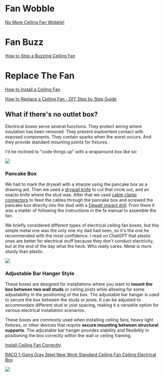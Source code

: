 # Fan Wobble

[No More Ceiling Fan Wobble!](https://www.youtube.com/watch?v=2eKiHJ7ZduY)
# Fan Buzz

[How to Stop a Buzzing Ceiling Fan](https://www.youtube.com/watch?v=mMA277gYPBM)
# Replace The Fan

[How to Install a Ceiling Fan](https://www.youtube.com/watch?v=OM3QvIjxSoI)

[How to Replace a Ceiling Fan - DIY Step by Step Guide](https://www.youtube.com/watch?v=5-YPPvbkJHM)
## What if there's no outlet box?

Electrical boxes serve several functions. They protect wiring where insulation has been removed. They prevent inadvertent contact with exposed components. They contain sparks when the worst occurs. And they provide standard mounting points for fixtures.

I'd be inclined to "code things up" with a wraparound box like so:

![](https://i.stack.imgur.com/800R7.jpg)


### Pancake Box

We had to mark the drywall with a sharpie using the pancake box as a drawing aid. Then we used a [drywall knife](https://www.homedepot.com/p/DEWALT-6-in-Jab-Saw-with-Composite-Handle-DWHT20540/203040561) to cut that circle out, and an exacto knife where the stud was. After that we used [cable clamp connectors](https://www.homedepot.com/p/Halex-3-8-in-Non-Metallic-NM-Twin-Screw-Cable-Clamp-Connectors-5-Pack-20511/100133208) to feed the cables through the pancake box and screwed the pancake box directly into the stud with a [Dewalt impact drill](https://www.homedepot.com/p/DEWALT-20-Volt-Maximum-XR-Cordless-Brushless-1-4-in-3-Speed-Impact-Driver-Tool-Only-DCF845B/325543967). From there it was a matter of following the instructions in the fa manual to assemble the fan.

We briefly considered different types of electrical ceiling fan boxes, but this simple metal one was the only one my dad had seen, so it's the one he recommended with the most confidence. I read on ChatGPT that plastic ones are better for electrical stuff because they don't conduct electricity, but at the end of the day what the heck. Who really cares. Metal is more sturdy than plastic.

![](https://lh3.googleusercontent.com/pw/AIL4fc8-JpQuh88w-87zcqZJgzrTrre5fhcHpSuUAgj1bVuRlcB2hdnNXFaqU8HH9c5cuAxA5e2_OFgDnALDrwKURO0KmUXjiWvKkzTmU0j07ZJsn1UwB7CWQpfnHcpyiNDxqWDr_7u0X3WWZIlNN3ZyytNiXQ=w694-h521-s-no?authuser=1)

### Adjustable Bar Hanger Style

These boxes are designed for installations where you want to **mount the box between two wall studs** or ceiling joists while allowing for some adjustability in the positioning of the box. The adjustable bar hanger is used to secure the box between the studs or joists. It can be adjusted to accommodate different stud or joist spacing, making it a versatile option for various electrical installation scenarios.

These boxes are commonly used when installing ceiling fans, heavy light fixtures, or other devices that require **secure mounting between structural supports**. The adjustable bar hanger provides stability and flexibility in positioning the box correctly within the wall or ceiling framing.

[Install Ceiling Fan Correctly](https://www.youtube.com/shorts/Ghx1-BIan-0)

[RACO 1-Gang Gray Steel New Work Standard Ceiling Fan Ceiling Electrical Box](https://www.lowes.com/pd/RACO-1-Gang-Gray-Steel-New-Work-Standard-Ceiling-Fan-Ceiling-Electrical-Box/1099543)

![](https://mobileimages.lowes.com/productimages/a4e31f96-6dfc-4324-856c-72870566cc17/10190632.jpg?size=pdhism)